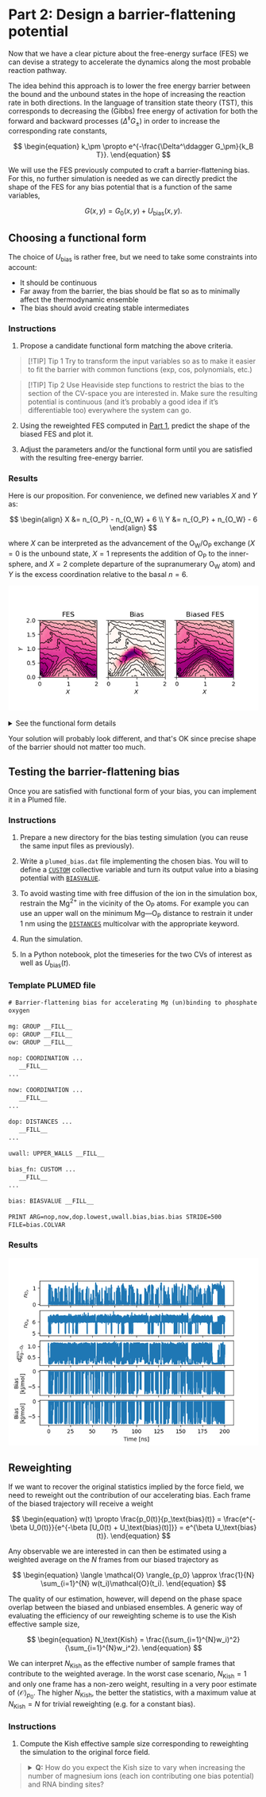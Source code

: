 # Part 2: Design a barrier-flattening potential

Now that we have a clear picture about the free-energy surface (FES) we can devise a strategy to accelerate the dynamics along the most probable reaction pathway.

The idea behind this approach is to lower the free energy barrier between the bound and the unbound states in the hope of increasing the reaction rate in both directions. In the language of transition state theory (TST), this corresponds to decreasing the (Gibbs) free energy of activation for both the forward and backward processes ($\Delta^\ddagger G_\pm$) in order to increase the corresponding rate constants,

$$
\begin{equation}
k_\pm \propto e^{-\frac{\Delta^\ddagger G_\pm}{k_B T}}.
\end{equation}
$$

We will use the FES previously computed to craft a barrier-flattening bias. For this, no further simulation is needed as we can directly predict the shape of the FES for any bias potential that is a function of the same variables,

$$
\begin{equation}
G(x, y) = G_0(x, y) + U_\text{bias}(x, y).
\end{equation}
$$

## Choosing a functional form

The choice of $U_\text{bias}$ is rather free, but we need to take some constraints into account:
- It should be continuous
- Far away from the barrier, the bias should be flat so as to minimally affect the thermodynamic ensemble
- The bias should avoid creating stable intermediates

### Instructions

1) Propose a candidate functional form matching the above criteria.

> [!TIP] Tip 1
> Try to transform the input variables so as to make it easier to fit the barrier with common functions (exp, cos, polynomials, etc.)

> [!TIP] Tip 2
> Use Heaviside step functions to restrict the bias to the section of the CV-space you are interested in. Make sure the resulting potential is continuous (and it’s probably a good idea if it’s differentiable too) everywhere the system can go.

2) Using the reweighted FES computed in [Part 1](PART1.md), predict the shape of the biased FES and plot it.

3) Adjust the parameters and/or the functional form until you are satisfied with the resulting free-energy barrier.

### Results

Here is our proposition. For convenience, we defined new variables $X$ and $Y$ as:

$$
\begin{align}
X &= n_{O_P} - n_{O_W} + 6 \\
Y &= n_{O_P} + n_{O_W} - 6
\end{align}
$$

where $X$ can be interpreted as the advancement of the O<sub>W</sub>/O<sub>P</sub> exchange ($X = 0$ is the unbound state, $X = 1$ represents the addition of O<sub>P</sub> to the inner-sphere, and $X = 2$ complete departure of the supranumerary O<sub>W</sub> atom) and $Y$ is the excess coordination relative to the basal $n = 6$.

![Bias design figure](solutions/bias_design_xy.png)

<details><summary>See the functional form details</summary>

$$
U_\text{bias}(X', Y') = -1.875 \cdot\theta(X')\theta(2-X')\theta(Y')\theta(2 - Y')(1 - \cos(X'\pi))(1 - \cos(Y'\pi)) \\
X' = X + 0.12 (1 - \cos(X\pi)) \\
Y' = 2.8Y - 0.7(1 - \cos(X\pi))
$$

![Bias design figure](solutions/bias_design_XY.png)
</details>

Your solution will probably look different, and that's OK since precise shape of the barrier should not matter too much.

## Testing the barrier-flattening bias

Once you are satisfied with functional form of your bias, you can implement it in a Plumed file.

### Instructions

1) Prepare a new directory for the bias testing simulation (you can reuse the same input files as previously).

2) Write a `plumed_bias.dat` file implementing the chosen bias. You will to define a [`CUSTOM`](https://www.plumed.org/doc-v2.9/user-doc/html/_c_u_s_t_o_m.html) collective variable and turn its output value into a biasing potential with [`BIASVALUE`](https://www.plumed.org/doc-v2.9/user-doc/html/_b_i_a_s_v_a_l_u_e.html). 

3) To avoid wasting time with free diffusion of the ion in the simulation box, restrain the Mg<sup>2+</sup> in the vicinity of the O<sub>P</sub> atoms. For example you can use an upper wall on the minimum Mg—O<sub>P</sub> distance to restrain it under $1~\text{nm}$ using the [`DISTANCES`](https://www.plumed.org/doc-v2.9/user-doc/html/_d_i_s_t_a_n_c_e_s.html) multicolvar with the appropriate keyword.

4) Run the simulation.

5) In a Python notebook, plot the timeseries for the two CVs of interest as well as $U_\text{bias}(t)$.

### Template PLUMED file

```plumed
# Barrier-flattening bias for accelerating Mg (un)binding to phosphate oxygen

mg: GROUP __FILL__
op: GROUP __FILL__
ow: GROUP __FILL__

nop: COORDINATION ...
   __FILL__
...

now: COORDINATION ...
   __FILL__
...

dop: DISTANCES ...
   __FILL__
...

uwall: UPPER_WALLS __FILL__

bias_fn: CUSTOM ...
   __FILL__
...

bias: BIASVALUE __FILL__

PRINT ARG=nop,now,dop.lowest,uwall.bias,bias.bias STRIDE=500 FILE=bias.COLVAR
```

### Results

![Bias test timeseries figure](solutions/bias_timeseries.png)

## Reweighting

If we want to recover the original statistics implied by the force field, we need to reweight out the contribution of our accelerating bias. Each frame of the biased trajectory will receive a weight

$$
\begin{equation}
w(t) \propto \frac{p_0(t)}{p_\text{bias}(t)} = \frac{e^{-\beta U_0(t)}}{e^{-\beta [U_0(t) + U_\text{bias}(t)]}} = e^{\beta U_\text{bias}(t)}.
\end{equation}
$$

Any observable we are interested in can then be estimated using a weighted average on the $N$ frames from our biased trajectory as

$$
\begin{equation}
\langle \mathcal{O} \rangle_{p_0} \approx \frac{1}{N} \sum_{i=1}^{N} w(t_i)\mathcal{O}(t_i).
\end{equation}
$$

The quality of our estimation, however, will depend on the phase space overlap between the biased and unbiased ensembles. A generic way of evaluating the efficiency of our reweighting scheme is to use the Kish effective sample size,

$$
\begin{equation}
N_\text{Kish} = \frac{(\sum_{i=1}^{N}w_i)^2}{\sum_{i=1}^{N}w_i^2}.
\end{equation}
$$

We can interpret $N_\text{Kish}$ as the effective number of sample frames that contribute to the weighted average. In the worst case scenario, $N_\text{Kish} = 1$ and only one frame has a non-zero weight, resulting in a very poor estimate of $\langle \mathcal{O} \rangle_{p_0}$. The higher $N_\text{Kish}$, the better the statistics, with a maximum value at $N_\text{Kish} = N$ for trivial reweighting (e.g. for a constant bias).

### Instructions

1) Compute the Kish effective sample size corresponding to reweighting the simulation to the original force field.

> <details><summary><b>Q:</b> How do you expect the Kish size to vary when increasing the number of magnesium ions (each ion contributing one bias potential) and RNA binding sites?</b></summary>
> <b>A</b>: Assuming independent Mg<sup>2+</sup>/binding site pairs, we expect the Kish size to decrease faster than linearly with the number of ions. This is because, for a frame to have a significant weight, all biases should simultaneously have a small contribution, <i>i.e.</i> be far from the barrier. This becomes combinatorially unlikely as the number of Mg<sup>2+</sup> increases.</details>

